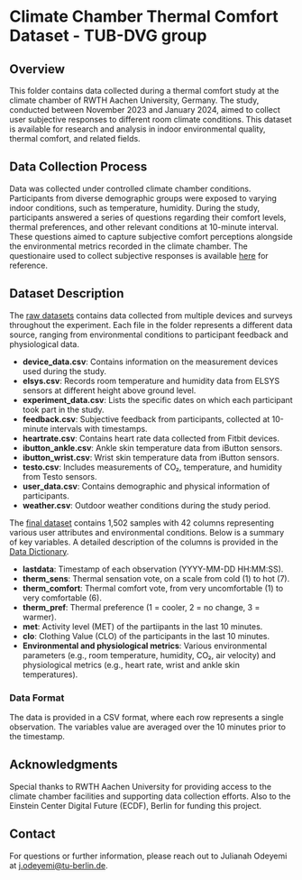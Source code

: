 # Climate Chamber Thermal Comfort Dataset - TUB-DVG group

## Overview
This folder contains data collected during a thermal comfort study at the climate chamber of RWTH Aachen University, Germany. The study, conducted between November 2023 and January 2024, aimed to collect user subjective responses to different room climate conditions. This dataset is available for research and analysis in indoor environmental quality, thermal comfort, and related fields.

## Data Collection Process
Data was collected under controlled climate chamber conditions. Participants from diverse demographic groups were exposed to varying indoor conditions, such as temperature, humidity. During the study, participants answered a series of questions regarding their comfort levels, thermal preferences, and other relevant conditions at 10-minute interval. These questions aimed to capture subjective comfort perceptions alongside the environmental metrics recorded in the climate chamber. The questionaire used to collect subjective responses is available [here](SubjectiveQs.pdf) for reference.

## Dataset Description
The [raw datasets](pcmproject_climatechamber_exp_raw_dataset) contains data collected from multiple devices and surveys throughout the experiment. Each file in the folder represents a different data source, ranging from environmental conditions to participant feedback and physiological data.

- **device_data.csv**: Contains information on the measurement devices used during the study.
- **elsys.csv**: Records room temperature and humidity data from ELSYS sensors at different height above ground level.
- **experiment_data.csv**: Lists the specific dates on which each participant took part in the study.
- **feedback.csv**: Subjective feedback from participants, collected at 10-minute intervals with timestamps.
- **heartrate.csv**: Contains heart rate data collected from Fitbit devices.
- **ibutton_ankle.csv**: Ankle skin temperature data from iButton sensors.
- **ibutton_wrist.csv**: Wrist skin temperature data from iButton sensors.
- **testo.csv**: Includes measurements of CO₂, temperature, and humidity from Testo sensors.
- **user_data.csv**: Contains demographic and physical information of participants.
- **weather.csv**: Outdoor weather conditions during the study period.

The [final dataset](pcm_climate_chamber_final_data.csv) contains 1,502 samples with 42 columns representing various user attributes and environmental conditions. Below is a summary of key variables. A detailed description of the columns is provided in the [Data Dictionary](data_dictionary.csv).

- **lastdata**: Timestamp of each observation (YYYY-MM-DD HH:MM:SS).
- **therm_sens**: Thermal sensation vote, on a scale from cold (1) to hot (7).
- **therm_comfort**: Thermal comfort vote, from very uncomfortable (1) to very comfortable (6).
- **therm_pref**: Thermal preference (1 = cooler, 2 = no change, 3 = warmer).
- **met**: Activity level (MET) of the partiipants in the last 10 minutes.
- **clo**: Clothing Value (CLO) of the participants in the last 10 minutes. 
- **Environmental and physiological metrics**: Various environmental parameters (e.g., room temperature, humidity, CO₂, air velocity) and physiological metrics (e.g., heart rate, wrist and ankle skin temperatures). 
### Data Format
The data is provided in a CSV format, where each row represents a single observation. The variables value are averaged over the 10 minutes prior to the timestamp.

## Acknowledgments
Special thanks to RWTH Aachen University for providing access to the climate chamber facilities and supporting data collection efforts. Also to the Einstein Center Digital Future (ECDF), Berlin for funding this project.

## Contact
For questions or further information, please reach out to Julianah Odeyemi at j.odeyemi@tu-berlin.de.


